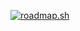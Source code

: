 [![roadmap.sh](https://roadmap.sh/card/wide/67c9683bfe4b7df03b92b7fb?variant=dark&roadmaps=game-developer%2Cux-design%2Cdatastructures-and-algorithms%2Ccomputer-science)](https://roadmap.sh)
<!--
**sabvdf/sabvdf** is a ✨ _special_ ✨ repository because its `README.md` (this file) appears on your GitHub profile.

Here are some ideas to get you started:

- 🔭 I’m currently working on ...
- 🌱 I’m currently learning ...
- 👯 I’m looking to collaborate on ...
- 🤔 I’m looking for help with ...
- 💬 Ask me about ...
- 📫 How to reach me: ...
- 😄 Pronouns: ...
- ⚡ Fun fact: ...
-->
